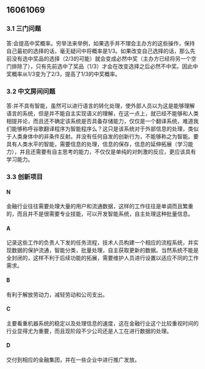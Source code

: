 16061069
---
### 3.1 三门问题

答:会提高中奖概率。穷举法来举例，如果选手并不理会主办方的这些操作，保持自己最初的选择的话，毫无疑问中将概率是1/3。如果改变自己选择的话，那么先前没有选中奖品的选择（2/3的可能）就会变成必然中奖（主办方已经将另一个空门排除了），只有先前选中了奖品（1/3）才会在改变选择之后必然不中奖。因此中奖概率从1/3变为了2/3，提高了1/3的中奖概率。

### 3.2 中文房间问题

答:并不具有智能，虽然可以进行语言的转化处理，使外部人员以为这是能够理解语言的系统，但是并不能自主实现语义的理解，在这一点上，就已经不能够和人类相提并论，而且还不确定该系统是否具备存储能力，仅仅是一个翻译系统，难道我们能够称呼谷歌翻译程序为智能程序么？这只是该系统对于外部信息的处理，类似于人类身体中的非条件反射。并没有任何自发的创新行为，不能够称之为智能。要具有人类水平的智能，需要信息的处理，信息的保存，信息的延伸拓展（学习能力），并且还需要有自主思考的能力，不仅仅是单纯的对刺激的反应，更应该具有学习能力。

### 3.3 创新项目

#### N
金融行业往往需要处理大量的用户和流通数据，这样的工作往往是单调而且繁重的，而且并不是很需要专业技能，可以开发智能系统，自主处理这种批量信息。
#### A
记录这些工作的负责人下发的任务流程，技术人员构建一个相应的流程系统，并实现数据的保护流通，智能分类，批量处理，自主获取更新的数据。当然系统不能是全封闭的，这样不利于后续功能的拓展，需要维护人员进行设置以适应不同的工作需求。
#### B
有利于解放劳动力，减轻劳动和公司支出。
#### C
主要看重机器系统的稳定以及处理信息的速度，这在金融行业这个比较重视时间的行业显得尤为重要，而且现阶段不少公司还是人工在进行数据的处理。
#### D
交付到相应的金融集团，并在一些企业中进行推广发放。